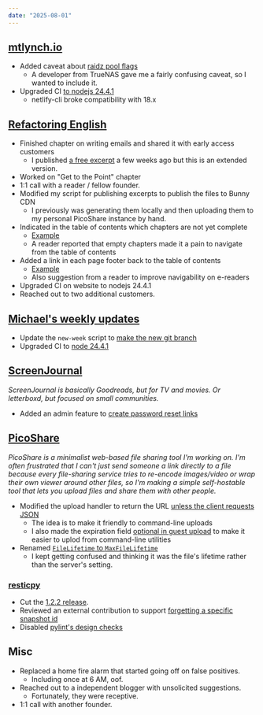```yaml
---
date: "2025-08-01"
---
```


## [mtlynch.io](https://mtlynch.io)

- Added caveat about [raidz pool flags](https://github.com/mtlynch/mtlynch.io/pull/1534)
  - A developer from TrueNAS gave me a fairly confusing caveat, so I wanted to include it.
- Upgraded CI [to nodejs 24.4.1](https://github.com/mtlynch/mtlynch.io/pull/1533)
  - netlify-cli broke compatibility with 18.x

## [Refactoring English](https://refactoringenglish.com)

- Finished chapter on writing emails and shared it with early access customers
  - I published [a free excerpt](https://refactoringenglish.com/chapters/techniques-for-writing-emails/) a few weeks ago but this is an extended version.
- Worked on "Get to the Point" chapter
- 1:1 call with a reader / fellow founder.
- Modified my script for publishing excerpts to publish the files to Bunny CDN
  - I previously was generating them locally and then uploading them to my personal PicoShare instance by hand.
- Indicated in the table of contents which chapters are not yet complete
  - [Example](pending.webp)
  - A reader reported that empty chapters made it a pain to navigate from the table of contents
- Added a link in each page footer back to the table of contents
  - [Example](footer-link.webp)
  - Also suggestion from a reader to improve navigability on e-readers
- Upgraded CI on website to nodejs 24.4.1
- Reached out to two additional customers.

## [Michael's weekly updates](https://github.com/mtlynch/weeks.mtlynch.io)

- Update the `new-week` script to [make the new git branch](https://github.com/mtlynch/weeks.mtlynch.io/pull/22)
- Upgraded CI to [node 24.4.1](https://github.com/mtlynch/weeks.mtlynch.io/pull/23)

## [ScreenJournal](https://thescreenjournal.com/)

_ScreenJournal is basically Goodreads, but for TV and movies. Or letterboxd, but focused on small communities._

- Added an admin feature to [create password reset links](https://github.com/mtlynch/screenjournal/pull/429)

## [PicoShare](https://pico.rocks)

_PicoShare is a minimalist web-based file sharing tool I'm working on. I'm often frustrated that I can't just send someone a link directly to a file because every file-sharing service tries to re-encode images/video or wrap their own viewer around other files, so I'm making a simple self-hostable tool that lets you upload files and share them with other people._

- Modified the upload handler to return the URL [unless the client requests JSON](https://github.com/mtlynch/picoshare/pull/702)
  - The idea is to make it friendly to command-line uploads
  - I also made the expiration field [optional in guest upload](https://github.com/mtlynch/picoshare/pull/700) to make it easier to uplod from command-line utilities
- Renamed [`FileLifetime` to `MaxFileLifetime`](https://github.com/mtlynch/picoshare/pull/701)
  - I kept getting confused and thinking it was the file's lifetime rather than the server's setting.

### [resticpy](https://github.com/mtlynch/resticpy)

- Cut the [1.2.2 release](https://github.com/mtlynch/resticpy/releases/tag/1.2.2).
- Reviewed an external contribution to support [forgetting a specific snapshot id](https://github.com/mtlynch/resticpy/pull/192)
- Disabled [pylint's design checks](https://github.com/mtlynch/resticpy/pull/193)

## Misc

- Replaced a home fire alarm that started going off on false positives.
  - Including once at 6 AM, oof.
- Reached out to a independent blogger with unsolicited suggestions.
  - Fortunately, they were receptive.
- 1:1 call with another founder.
